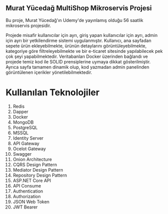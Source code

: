 ## Murat Yücedağ MultiShop Mikroservis Projesi

Bu proje, Murat Yücedağ'ın Udemy'de yayınlamış olduğu 56 saatlik mikroservis projesidir.

Projede misafir kullanıcılar için ayrı, giriş yapan kullanıcılar için ayrı, admin için ayrı bir yetkilendirme sistemi uygulanmıştır. Kullanıcı, ana sayfadan sepete ürün ekleyebilmekte, ürünün detaylarını görüntüleyebilmekte, kategoriye göre filtreleyebilmekte ve bir e-ticaret sitesinde yapılabilecek pek çok şeyi yapabilmektedir. Veritabanları Docker üzerinden bağlandı ve projede temiz kod ile SOLID prensiplerine uymaya dikkat gösterilmiştir. Ayrıca sayfa tamamen dinamik olup, kod yazmadan admin panelinden görüntülenen içerikler yönetilebilmektedir.

# Kullanılan Teknolojiler
1. Redis
2. Dapper
3. Docker
4. MongoDB
5. PostgreSQL
6. MSSQL
7. Identity Server
8. API Gateway
9. Ocelot Gateway
10. Swagger
11. Onion Architecture
12. CQRS Design Pattern
13. Mediator Design Pattern
14. Repository Design Pattern
15. ASP.NET Core API
16. API Consume
17. Authentication
18. Authorization
19. JSON Web Token
20. JWT Bearer
